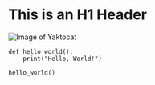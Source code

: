 # This is an H1 Header

![Image of Yaktocat](https://octodex.github.com/images/yaktocat.png)

```
def hello_world():
    print("Hello, World!")

hello_world()
```
